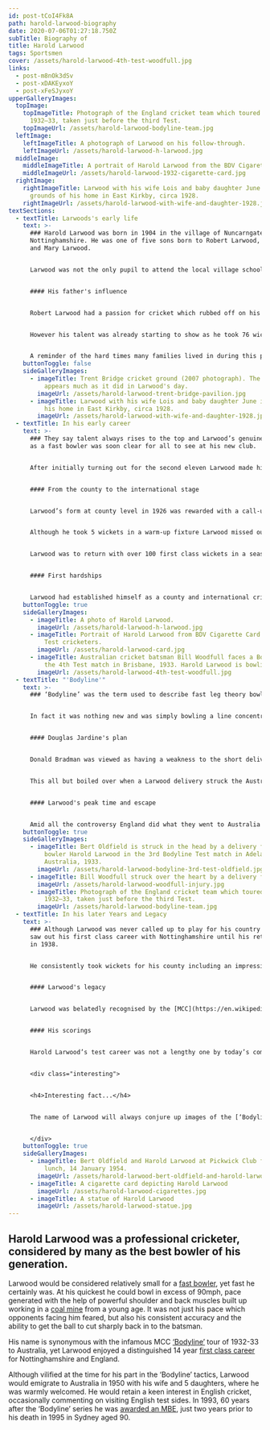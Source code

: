 ```yaml
---
id: post-tCoI4Fk8A
path: harold-larwood-biography
date: 2020-07-06T01:27:18.750Z
subTitle: Biography of
title: Harold Larwood
tags: Sportsmen
cover: /assets/harold-larwood-4th-test-woodfull.jpg
links:
  - post-m8nOk3dSv
  - post-xDAKEyxoY
  - post-xFeSJyxoY
upperGalleryImages:
  topImage:
    topImageTitle: Photograph of the England cricket team which toured Australia in
      1932–33, taken just before the third Test.
    topImageUrl: /assets/harold-larwood-bodyline-team.jpg
  leftImage:
    leftImageTitle: A photograph of Larwood on his follow-through.
    leftImageUrl: /assets/harold-larwood-h-larwood.jpg
  middleImage:
    middleImageTitle: A portrait of Harold Larwood from the BDV Cigarette Card series of 1932–33
    middleImageUrl: /assets/harold-larwood-1932-cigarette-card.jpg
  rightImage:
    rightImageTitle: Larwood with his wife Lois and baby daughter June in the
      grounds of his home in East Kirkby, circa 1928.
    rightImageUrl: /assets/harold-larwood-with-wife-and-daughter-1928.jpg
textSections:
  - textTitle: Larwoods's early life
    text: >-
      ### Harold Larwood was born in 1904 in the village of Nuncarngate in
      Nottinghamshire. He was one of five sons born to Robert Larwood, a miner,
      and Mary Larwood.


      Larwood was not the only pupil to attend the local village school over the years who would go on to play test cricket, among them Bill Voce who would spearhead the [‘Bodyline’](/harold-larwood-biography#3) attack alongside Larwood. Leaving school in 1917 Larwood initially worked in a miner’s cooperative store before going on to work at Annesley Colliery.


      #### His father's influence


      Robert Larwood had a passion for cricket which rubbed off on his son and by 1918 Harold was playing for the village’s second eleven while still only 14 years of age.


      However his talent was already starting to show as he took 76 wickets in his first season playing in men’s cricket and by 1920 he had been promoted up to the first eleven, a side in which his father also played.


      A reminder of the hard times many families lived in during this period was illustrated by the younger Larwood having to play at this new level in plimsolls as the family could not afford to buy him new cricket boots.
    buttonToggle: false
    sideGalleryImages:
      - imageTitle: Trent Bridge cricket ground (2007 photograph). The main pavilion
          appears much as it did in Larwood's day.
        imageUrl: /assets/harold-larwood-trent-bridge-pavilion.jpg
      - imageTitle: Larwood with his wife Lois and baby daughter June in the grounds of
          his home in East Kirkby, circa 1928.
        imageUrl: /assets/harold-larwood-with-wife-and-daughter-1928.jpg
  - textTitle: In his early career
    text: >-
      ### They say talent always rises to the top and Larwood’s genuine talent
      as a fast bowler was soon clear for all to see at his new club.


      After initially turning out for the second eleven Larwood made his county debut in 1924, marking the occasion with the wicket of the experienced test player [Vallance Jupp](https://en.wikipedia.org/wiki/Vallance_Jupp). It was a taste of things to come, but Larwood had to remain patient for a time, his next game for the first eleven not until the following year against Yorkshire. Yet it was in the 1926 season when his career really started to hit the heights.


      #### From the county to the international stage


      Larwood’s form at county level in 1926 was rewarded with a call-up to the England squad for the forthcoming Ashes series against the Australians, no doubt helped by twice taking the wicket of one of the country’s leading batsmen, Jack Hobbs.


      Although he took 5 wickets in a warm-up fixture Larwood missed out on selection for the first test. However he did not have to wait too long to make his international debut after being selected for the second test and although missing out on the third and fourth matches of the series, he played a significant role in the fifth and deciding test which saw England retain the Ashes.


      Larwood was to return with over 100 first class wickets in a season 8 times with 1926 being the first of those occasions. In 1928 Larwood would for the first time tour the country to where he would ultimately emigrate. Accounts from the period say Larwood bowled at a ferocious pace, taking 18 wickets in a series England won 4-1, though the heat and conditions in Australia seemed to take a toll on the [fast bowler's](https://en.wikipedia.org/wiki/Pace_bowling) effectiveness toward the end of the tour. In the first test match of the series Larwood took 6 wickets for just 32 runs in the first innings in a game subsequently dubbed ‘Larwood’s match’.


      #### First hardships


      Larwood had established himself as a county and international cricketer of some repute. He distinguished himself for his country in further test series against South Africa and West Indies before the Australians returned to England in 1930. It was a frustrating series for Larwood who suffered illness and missed the second test, before being dropped for the fourth match. The series was the first meeting between legendary Australian batsman Donald Bradman and Larwood and unfortunately for the Englishman Bradman won this initial duel convincingly. The scene had been set for [‘Bodyline’](/harold-larwood-biography#3).
    buttonToggle: true
    sideGalleryImages:
      - imageTitle: A photo of Harold Larwood.
        imageUrl: /assets/harold-larwood-h-larwood.jpg
      - imageTitle: Portrait of Harold Larwood from BDV Cigarette Card series of 1932–33
          Test cricketers.
        imageUrl: /assets/harold-larwood-card.jpg
      - imageTitle: Australian cricket batsman Bill Woodfull faces a Bodyline field in
          the 4th Test match in Brisbane, 1933. Harold Larwood is bowling.
        imageUrl: /assets/harold-larwood-4th-test-woodfull.jpg
  - textTitle: "'Bodyline'"
    text: >-
      ### ‘Bodyline’ was the term used to describe fast leg theory bowling.


      In fact it was nothing new and was simply bowling a line concentrating on the batsman’s leg stump with a predominantly leg side field. Larwood and other bowlers had bowled in this manner in prior test series, though in short bursts. However in the series in Australia in 1932-33 the competitive [English captain Jardine](https://en.wikipedia.org/wiki/Douglas_Jardine) took it to a new level of intensity.


      #### Douglas Jardine's plan


      Donald Bradman was viewed as having a weakness to the short delivery in to his body. With his pace and reliable accuracy Larwood was the man for Jardine’s plan. Yet in an era where players had little protection for their body and head the mounting hits being taken by the Australian batsmen from the onslaught of short pitched deliveries aimed toward the body was causing rising anger, with much of it aimed at Larwood.


      This all but boiled over when a Larwood delivery struck the Australian captain [Bill Woodfull](https://en.wikipedia.org/wiki/Bill_Woodfull) just above the heart and the following day batsman Bill Oldfield was hit in the temple, fracturing his skull. Oldfield staggering away from the crease before falling to his knees is one of the most striking images of the series. In a wonderful piece of understatement reminiscent of the time the Australians complained to their [MCC](https://en.wikipedia.org/wiki/Marylebone_Cricket_Club) counterparts of the ‘unsportsmanlike’ tactics of the English team.


      #### Larwood's peak time and escape


      Amid all the controversy England did what they went to Australia to do by winning the series 4-1. Larwood played in all five tests and was the leading wicket taker in the series with 33 wickets at an average of 19.51. He was 29 years old during this tour and probably at his peak, but it was to take its toll as he was made a scapegoat for much of the controversy and discomfort surrounding the tactics employed. On his return to England after the series Larwood refused to issue an apology, stating he was only following his captain’s orders. He would never play for England again.
    buttonToggle: true
    sideGalleryImages:
      - imageTitle: Bert Oldfield is struck in the head by a delivery from English fast
          bowler Harold Larwood in the 3rd Bodyline Test match in Adelaide,
          Australia, 1933.
        imageUrl: /assets/harold-larwood-bodyline-3rd-test-oldfield.jpg
      - imageTitle: Bill Woodfull struck over the heart by a delivery from Harold Larwood.
        imageUrl: /assets/harold-larwood-woodfull-injury.jpg
      - imageTitle: Photograph of the England cricket team which toured Australia in
          1932–33, taken just before the third Test.
        imageUrl: /assets/harold-larwood-bodyline-team.jpg
  - textTitle: In his later Years and Legacy
    text: >-
      ### Although Larwood was never called up to play for his country again he
      saw out his first class career with Nottinghamshire until his retirement
      in 1938.


      He consistently took wickets for his county including an impressive haul of 119 in the 1936 season. Up until the outbreak of the second world war Larwood coached cricket in Blackpool, before working as a market gardener. After the war Larwood bought a sweet shop which he ran until his emigration to Australia with his family in 1950.


      #### Larwood's legacy


      Larwood was belatedly recognised by the [MCC](https://en.wikipedia.org/wiki/Marylebone_Cricket_Club) two years before he emigrated when given an honorary membership to the club, an award which perhaps went a little by the way of redemption for their treatment of him on his return from the [‘Bodyline’](/harold-larwood-biography#3) series. The award of an MBE in 1993 was further recognition at last for one of England’s finest ever bowlers, though it is possible the naming of a stand at Nottinghamshire’s Trent Bridge ground after him and fellow [fast bowler](https://en.wikipedia.org/wiki/Pace_bowling) Bill Voce may have given him equal satisfaction.


      #### His scorings


      Harold Larwood’s test career was not a lengthy one by today’s comparisons, playing just the 21 games at that level. He took 78 wickets at an average of 28.53 runs. Across his 14 year first class career Larwood amassed 1427 wickets at the cost of just 17.51 runs a wicket, a more than impressive average for a fast bowler. He was also an accomplished batsman scoring over 7,000 runs, including 3 centuries.


      <div class="interesting">


      <h4>Interesting fact...</h4>


      The name of Larwood will always conjure up images of the [‘Bodyline’](/harold-larwood-biography#3) series but his career should not be defined by one series alone. A modest and humble man, grounded by his working class mining background, his name remains a by-word for quality fast bowling. At around 5 feet 8 inches he was not a tall man, but in terms of cricket his stature was immense.


      </div>
    buttonToggle: true
    sideGalleryImages:
      - imageTitle: Bert Oldfield and Harold Larwood at Pickwick Club for a cricketers
          lunch, 14 January 1954.
        imageUrl: /assets/harold-larwood-bert-oldfield-and-harold-larwood-1954.jpg
      - imageTitle: A cigarette card depicting Harold Larwood
        imageUrl: /assets/harold-larwood-cigarettes.jpg
      - imageTitle: A statue of Harold Larwood
        imageUrl: /assets/harold-larwood-statue.jpg
---
```

## Harold Larwood was a professional cricketer, considered by many as the best bowler of his generation.

Larwood would be considered relatively small for a [fast bowler](https://en.wikipedia.org/wiki/Pace_bowling), yet fast he certainly was. At his quickest he could bowl in excess of 90mph, pace generated with the help of powerful shoulder and back muscles built up working in a [coal mine](/harold-larwood-biography#1) from a young age. It was not just his pace which opponents facing him feared, but also his consistent accuracy and the ability to get the ball to cut sharply back in to the batsman.

His name is synonymous with the infamous MCC [‘Bodyline’](/harold-larwood-biography#3) tour of 1932-33 to Australia, yet Larwood enjoyed a distinguished 14 year [first class career](/harold-larwood-biography#2) for Nottinghamshire and England.

Although vilified at the time for his part in the ‘Bodyline’ tactics, Larwood would emigrate to Australia in 1950 with his wife and 5 daughters, where he was warmly welcomed. He would retain a keen interest in English cricket, occasionally commenting on visiting English test sides. In 1993, 60 years after the ‘Bodyline’ series he was [awarded an MBE](/harold-larwood-biography#4), just two years prior to his death in 1995 in Sydney aged 90.